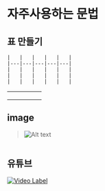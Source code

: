 # 자주사용하는 문법

## 표 만들기
```
|   |   |   |   |   |
|---|---|---|---|---|
|   |   |   |   |   |
|   |   |   |   |   |
|   |   |   |   |   |

```
|   |   |   |   |   |
|---|---|---|---|---|
|   |   |   |   |   |
|   |   |   |   |   |
|   |   |   |   |   |

## image
> ![Alt text](/path/to/img.jpg)

> <img width="" height=""></img>

## 유튜브

[![Video Label](http://img.youtube.com/vi/주소/0.jpg)](https://youtu.be/주소)
